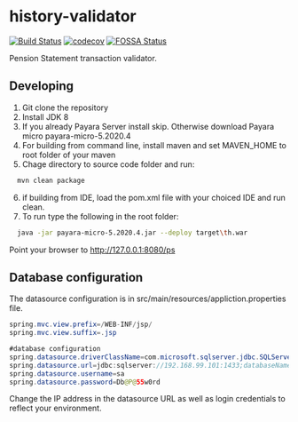 # history-validator
[![Build Status](https://travis-ci.org/ocularminds/history-validator.svg?branch=master)](https://travis-ci.org/codecov/example-java)
[![codecov](https://codecov.io/gh/ocularminds/history-validator/branch/master/graph/badge.svg)](https://codecov.io/gh/ocularminds/history-validator)
[![FOSSA Status](https://app.fossa.com/api/projects/git%2Bgithub.com%2Fcodecov%2Fhistory-validator.svg?type=shield)](https://app.fossa.com/projects/git%2Bgithub.com%2Focularminds%2Fhistory-validator?ref=badge_shield)

 Pension Statement transaction validator.

## Developing
1. Git clone the repository
2. Install JDK 8
3. If you already Payara Server install skip. Otherwise download Payara micro payara-micro-5.2020.4
4. For building from command line, install maven and set MAVEN_HOME to root folder of your maven
5. Chage directory to source code folder and run:
```bash
  mvn clean package
```
6. if building from IDE, load the pom.xml file with your choiced IDE and run clean.
7. To run type the following in the root folder:
```bash
  java -jar payara-micro-5.2020.4.jar --deploy target\th.war
```
Point your browser to http://127.0.0.1:8080/ps

## Database configuration
The datasource configuration is in src/main/resources/appliction.properties file.

```java
spring.mvc.view.prefix=/WEB-INF/jsp/
spring.mvc.view.suffix=.jsp

#database configuration
spring.datasource.driverClassName=com.microsoft.sqlserver.jdbc.SQLServerDriver
spring.datasource.url=jdbc:sqlserver://192.168.99.101:1433;databaseName=EnPowerV4
spring.datasource.username=sa
spring.datasource.password=Db@P@55w0rd
```
Change the IP address in the datasource URL as well as login credentials to reflect your environment.

